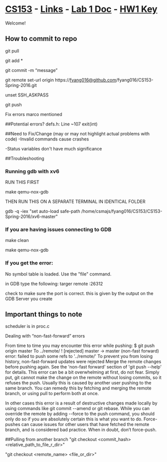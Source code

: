 # [CS153](http://www.cs.ucr.edu/~nael/cs153/index.html) - [Links](https://docs.google.com/document/d/18VAV-ve-HDO7JwX-s9P8zsvN0U2BrPcgXWFgazupUTk/edit?usp=sharing) - [Lab 1 Doc](http://www.cs.ucr.edu/~nael/cs153/labs/lab1.html) - [HW1 Key](http://www.cs.ucr.edu/~nael/cs153/resources/hw1-key.txt)
Welcome!
## How to commit to repo
git pull

git add *

git commit -m “message”

git remote set-url origin https://fyang016@github.com/fyang016/CS153-Spring-2016.git

unset SSH_ASKPASS

git push

Fix errors marco mentioned

##Potential errors?
defs.h: Line ~107 exit(int) 

##Need to Fix/Change (may or may not highlight actual problems with code)
-Invalid commands cause crashes

-Status variables don't have much significance

##Troubleshooting
### Running gdb with xv6
RUN THIS FIRST

make qemu-nox-gdb

THEN RUN THIS ON A SEPARATE TERMINAL IN IDENTICAL FOLDER

gdb -q -iex "set auto-load safe-path /home/csmajs/fyang016/CS153/CS153-Spring-2016/xv6-master"

### If you are having issues connecting to GDB
make clean

make qemu-nox-gdb

### If you get the error:
No symbol table is loaded. Use the "file" command.

in GDB type the following:
targer remote :26312

check to make sure the port is correct. this is given by the output on the GDB Server you create

## Important things to note
scheduler is in proc.c








Dealing with “non-fast-forward” errors

From time to time you may encounter this error while pushing:
$ git push origin master
To ../remote/
 ! [rejected]        master -> master (non-fast forward)
error: failed to push some refs to '../remote/'
To prevent you from losing history, non-fast-forward updates were rejected
Merge the remote changes before pushing again.  See the 'non-fast forward'
section of 'git push --help' for details.
This error can be a bit overwhelming at first, do not fear.
Simply put, git cannot make the change on the remote without losing commits, so it refuses the push. Usually this is caused by another user pushing to the same branch.
You can remedy this by fetching and merging the remote branch, or using pull to perform both at once.

In other cases this error is a result of destructive changes made locally by using commands like git commit --amend or git rebase.
While you can override the remote by adding --force to the push command, you should only do so if you are absolutely certain this is what you want to do. Force-pushes can cause issues for other users that have fetched the remote branch, and is considered bad practice. When in doubt, don’t force-push.


##Pulling from another branch
"git checkout <commit_hash> <relative_path_to_file_r_dir>"

"git checkout <remote_name> <file_or_dir>"
